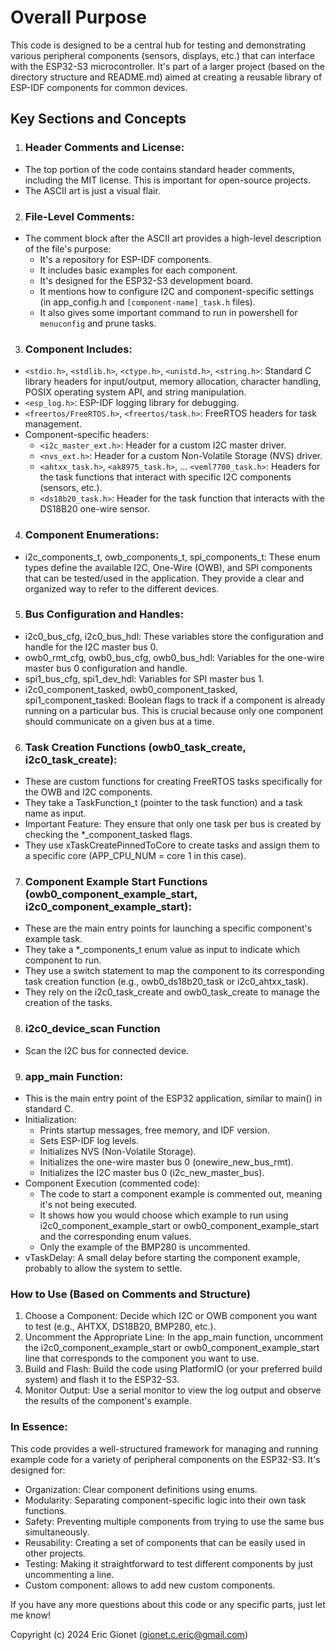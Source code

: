 # Overall Purpose

This code is designed to be a central hub for testing and demonstrating various peripheral components (sensors, displays, etc.) that can interface with the ESP32-S3 microcontroller. It's part of a larger project (based on the directory structure and README.md) aimed at creating a reusable library of ESP-IDF components for common devices.

## Key Sections and Concepts

1. ### Header Comments and License:

- The top portion of the code contains standard header comments, including the MIT license. This is important for open-source projects.
- The ASCII art is just a visual flair.

2. ### File-Level Comments:

- The comment block after the ASCII art provides a high-level description of the file's purpose:
    - It's a repository for ESP-IDF components.
    - It includes basic examples for each component.
    - It's designed for the ESP32-S3 development board.
    - It mentions how to configure I2C and component-specific settings (in app_config.h and `[component-name]_task.h` files).
    - It also gives some important command to run in powershell for `menuconfig` and prune tasks.

3. ### Component Includes:

- `<stdio.h>`, `<stdlib.h>`, `<ctype.h>`, `<unistd.h>`, `<string.h>`: Standard C library headers for input/output, memory allocation, character handling, POSIX operating system API, and string manipulation.
- `<esp_log.h>`: ESP-IDF logging library for debugging.
- `<freertos/FreeRTOS.h>`, `<freertos/task.h>`: FreeRTOS headers for task management.
- Component-specific headers:
    - `<i2c_master_ext.h>`: Header for a custom I2C master driver.
    - `<nvs_ext.h>`: Header for a custom Non-Volatile Storage (NVS) driver.
    - `<ahtxx_task.h>`, `<ak8975_task.h>`, ... `<veml7700_task.h>`: Headers for the task functions that interact with specific I2C components (sensors, etc.).
    - `<ds18b20_task.h>`: Header for the task function that interacts with the DS18B20 one-wire sensor.

4. ### Component Enumerations:

- i2c_components_t, owb_components_t, spi_components_t: These enum types define the available I2C, One-Wire (OWB), and SPI components that can be tested/used in the application. They provide a clear and organized way to refer to the different devices.

5. ### Bus Configuration and Handles:

- i2c0_bus_cfg, i2c0_bus_hdl: These variables store the configuration and handle for the I2C master bus 0.
- owb0_rmt_cfg, owb0_bus_cfg, owb0_bus_hdl: Variables for the one-wire master bus 0 configuration and handle.
- spi1_bus_cfg, spi1_dev_hdl: Variables for SPI master bus 1.
- i2c0_component_tasked, owb0_component_tasked, spi1_component_tasked: Boolean flags to track if a component is already running on a particular bus. This is crucial because only one component should communicate on a given bus at a time.

6. ### Task Creation Functions (owb0_task_create, i2c0_task_create):

- These are custom functions for creating FreeRTOS tasks specifically for the OWB and I2C components.
- They take a TaskFunction_t (pointer to the task function) and a task name as input.
- Important Feature: They ensure that only one task per bus is created by checking the *_component_tasked flags.
- They use xTaskCreatePinnedToCore to create tasks and assign them to a specific core (APP_CPU_NUM = core 1 in this case).

7. ### Component Example Start Functions (owb0_component_example_start, i2c0_component_example_start):

- These are the main entry points for launching a specific component's example task.
- They take a *_components_t enum value as input to indicate which component to run.
- They use a switch statement to map the component to its corresponding task creation function (e.g., owb0_ds18b20_task or i2c0_ahtxx_task).
- They rely on the i2c0_task_create and owb0_task_create to manage the creation of the tasks.

8. ### i2c0_device_scan Function

- Scan the I2C bus for connected device.

9. ### app_main Function:

- This is the main entry point of the ESP32 application, similar to main() in standard C.
- Initialization:
    - Prints startup messages, free memory, and IDF version.
    - Sets ESP-IDF log levels.
    - Initializes NVS (Non-Volatile Storage).
    - Initializes the one-wire master bus 0 (onewire_new_bus_rmt).
    - Initializes the I2C master bus 0 (i2c_new_master_bus).
- Component Execution (commented code):
    - The code to start a component example is commented out, meaning it's not being executed.
    - It shows how you would choose which example to run using i2c0_component_example_start or owb0_component_example_start and the corresponding enum values.
    - Only the example of the BMP280 is uncommented.
- vTaskDelay: A small delay before starting the component example, probably to allow the system to settle.

### How to Use (Based on Comments and Structure)

1. Choose a Component: Decide which I2C or OWB component you want to test (e.g., AHTXX, DS18B20, BMP280, etc.).
2. Uncomment the Appropriate Line: In the app_main function, uncomment the i2c0_component_example_start or owb0_component_example_start line that corresponds to the component you want to use.
3. Build and Flash: Build the code using PlatformIO (or your preferred build system) and flash it to the ESP32-S3.
4. Monitor Output: Use a serial monitor to view the log output and observe the results of the component's example.

### In Essence:

This code provides a well-structured framework for managing and running example code for a variety of peripheral components on the ESP32-S3. It's designed for:

- Organization: Clear component definitions using enums.
- Modularity: Separating component-specific logic into their own task functions.
- Safety: Preventing multiple components from trying to use the same bus simultaneously.
- Reusability: Creating a set of components that can be easily used in other projects.
- Testing: Making it straightforward to test different components by just uncommenting a line.
- Custom component: allows to add new custom components.

If you have any more questions about this code or any specific parts, just let me know!



Copyright (c) 2024 Eric Gionet (gionet.c.eric@gmail.com)